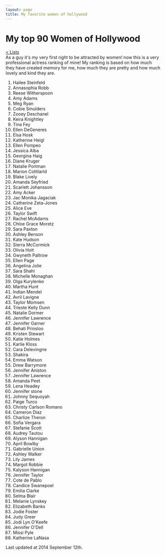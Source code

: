 ```yaml
---
layout: page
title: My favorite women of hollywood
---
```


# My top 90 Women of Hollywood
[< Lists](http://kary.us/lists/)<br>
As a guy it's my very first right to be attracted by women! now this is a very professional actress ranking of mine! My ranking is based on how much they have created memory for me, how much they are pretty and how much lovely and kind they are.


01. Hailee Steinfeld
02. Annasophia Robb
03. Reese Witherspoon
04. Amy Adams
05. Meg Ryan
06. Cobie Smulders
07. Zooey Deschanel
08. Keira Knightley
09. Tina Fey
10. Ellen DeGeneres 
11. Elsa Hosk
12. Katherine Heigl
13. Ellen Pompeo
14. Jessica Alba
15. Georgina Haig
16. Diane Kruger
17. Natalie Portman
18. Marion Cottilarld
19. Blake Lively
20. Amanda Seyfried
21. Scarlett Johansson
22. Amy Acker
23. Jac Monika Jagaciak
24. Catherine Zeta-Jones
25. Alice Eve
26. Taylor Swift
27. Rachel McAdams
28. Chloe Grace Moretz
29. Sara Paxton
30. Ashley Benson
31. Kate Hudson
32. Sierra McCormick
33. Olivia Holt
34. Gwyneth Paltrow
35. Ellen Page
36. Angelina Jolie
37. Sara Shahi
38. Michelle Monaghan
39. Olga Kurylenko
40. Martha Hunt
41. Indian Mendel 
42. Avril Lavigne
44. Taylor Momsen
45. Trieste Kelly Dunn
46. Natalie Dormer
47. Jennifer Lawrence
48. Jennifer Garner
49. Behati Prinsloo
50. Kristen Stewart
51. Katie Holmes
52. Karlie Kloss
53. Cara Delevingne
54. Shakira
55. Emma Watson
56. Drew Barrymore
57. Jennifer Aniston
58. Jennifer Lawrence
59. Amanda Peet
60. Lena Headey
61. Jennifer stone
62. Johnny Sequoyah
63.	Paige Turco
64. Christy Carlson Romano
65. Cameron Diaz
66. Charlize Theron
67. Sofia Vergara
68. Stefanie Scott
69. Audrey Tautou
70. Alyson Hannigan
71. April Bowlby
72. Gabrielle Union
73. Ashley Walker
74. Lily James
75. Margot Robbie
76. Kalyson Hannigan
77. Jennifer Taylor
78. Cote de Pablo
79. Candice Swanepoel
80. Emilia Clarke
81. Selma Blair
82. Melanie Lynskey
83. Elizabeth Banks
84. Jodie Foster
85. Judy Greer
86. Jodi Lyn O'Keefe
87. Jennifer O'Dell
89. Missi Pyle
90. Katherine LaNasa

Last updated at 2014 September 12th.
